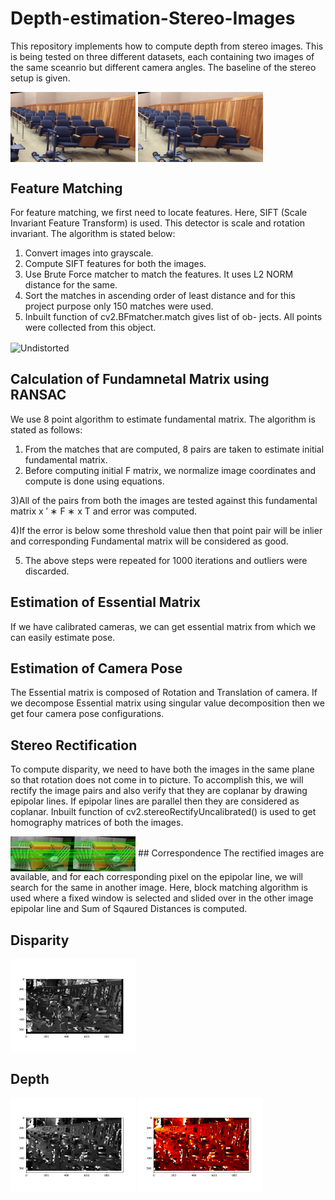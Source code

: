 # Depth-estimation-Stereo-Images

This repository implements how to compute depth from stereo images. This is being tested on three different datasets, each containing two images of the same sceanrio but different camera angles. The baseline of the stereo setup is given.

<img src="data/pendulum/im0.png"   align="center" alt="Original" width="200"/> <img src="data/pendulum/im1.png"  align="center" alt="Undistorted" width="200"/>

## Feature Matching
For feature matching, we first need to locate features.
Here, SIFT (Scale Invariant Feature Transform) is used. This
detector is scale and rotation invariant. The algorithm is stated
below:
1) Convert images into grayscale.
2) Compute SIFT features for both the images.
3) Use Brute Force matcher to match the features. It uses L2
NORM distance for the same.
4) Sort the matches in ascending order of least distance and
for this project purpose only 150 matches were used.
5) Inbuilt function of cv2.BFmatcher.match gives list of ob-
jects. All points were collected from this object.


<img src="Results/dataset1/feature_match.png"  align="center" alt="Undistorted" width="200"/>

## Calculation of Fundamnetal Matrix using RANSAC
We use 8 point algorithm to estimate fundamental matrix.
The algorithm is stated as follows:
1) From the matches that are computed, 8 pairs are taken to
estimate initial fundamental matrix.
2) Before computing initial F matrix, we normalize image
coordinates and compute is done using equations.

3)All of the pairs from both the images are tested against
this fundamental matrix x ′ ∗ F ∗ x T and error was computed.

4)If the error is below some threshold value then that point
pair will be inlier and corresponding Fundamental matrix will
be considered as good.

5) The above steps were repeated for 1000 iterations and
outliers were discarded.

## Estimation of Essential Matrix
If we have calibrated cameras, we can get essential matrix
from which we can easily estimate pose.

## Estimation of Camera Pose
The Essential matrix is composed of Rotation and
Translation of camera. If we decompose Essential matrix
using singular value decomposition then we get four camera
pose configurations.

## Stereo Rectification
To compute disparity, we need to have both the images in
the same plane so that rotation does not come in to picture.
To accomplish this, we will rectify the image pairs and also
verify that they are coplanar by drawing epipolar lines. If
epipolar lines are parallel then they are considered as coplanar.
Inbuilt function of cv2.stereoRectifyUncalibrated() is used to
get homography matrices of both the images.

<img src="Results/dataset1/epipolar_lines.png"  align="center" alt="Undistorted" width="200"/>
## Correspondence
The rectified images are available, and for each corresponding pixel on the epipolar line,
we will search for the same in another image. Here, block
matching algorithm is used where a fixed window is selected
and slided over in the other image epipolar line and Sum of
Sqaured Distances is computed.

## Disparity
<img src="Results/dataset3/disparity.png"  align="center" alt="Undistorted" width="200"/>

## Depth
<img src="Results/dataset3/depth_gray.png"  align="center" alt="Undistorted" width="200"/>
<img src="Results/dataset3/depth_map.png"  align="center" alt="Undistorted" width="200"/>
